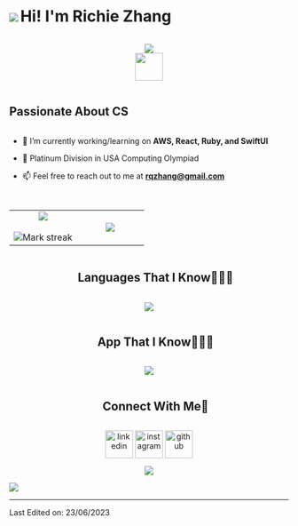 <!--horizontal divider(gradiant)-->
<img src="https://user-images.githubusercontent.com/73097560/115834477-dbab4500-a447-11eb-908a-139a6edaec5c.gif">

<!--h1 without bottom border-->
<h1 align="center"style="display: inline-block">Hi! I'm Richie Zhang</h1>

<p align="center">
<img src="https://readme-typing-svg.herokuapp.com?font=Lobster+Two&duration=3000&pause=500&color=F7F7F7&size=25&center=true&vCenter=true&width=600&height=100&lines=Richie+Quan+Zhang,;IB+Diploma+Candidate+In+Canada,;Passionate+About+Computer+Science+,;3+Years+Programming+Experience,;TEDx+Organizer;Reach+Out+To+Me+Anytime!"><br>
  <img src="https://media.giphy.com/media/hvRJCLFzcasrR4ia7z/giphy.gif" width="50">
</p>

<!--h2 without bottom border-->
<h2 align="center"style="display: inline-block">Passionate About CS</h2></summary>



<!--Intro start-->
- 🔭 I’m currently working/learning on **AWS, React, Ruby, and SwiftUI**
  
- 🌟 Platinum Division in USA Computing Olympiad
  
-  📫 Feel free to reach out to me at **rqzhang@gmail.com**

  <br>
<!--Intro end-->



<!--- stats & Trophy (start) -->
<p align="center">
  <!--- stats (start) -->
<table align="center">
<tr border="none">
<td width="50%" align="center">
  
  <img  align="center"  src="https://github-readme-stats.vercel.app/api?username=gitRichieZhang&theme=dark&show_icons=true&count_private=true" />
  <br></br>
  <img  title="🔥 Get streak stats for your profile at git.io/streak-stats" alt="Mark streak" src="https://github-readme-streak-stats.herokuapp.com/?user=gitRichieZhang&theme=dark&hide_border=false" /> 
</td>
<td width="50%" align="center">

  <img  align="center"  src="https://github-readme-stats.anuraghazra1.vercel.app/api/top-langs/?username=gitRichieZhang&theme=dark&hide_border=false&no-bg=true&no-frame=true"/>

  </td>
</tr>
</table>
<!--- stats (end) -->

</p>        
<!--- stats (end) -->


<!--h1 without bottom border-->
<div id="user-content-toc">
  <ul align="center">
   <summary> <h2 style="display: inline-block">Languages That I Know👨🏻‍💻</h2></summary>
  </ul>
</div>

<!--tech stack icons-->
<p align="center">
  <a href="https://skillicons.dev">
    <img src="https://skillicons.dev/icons?i=git,angular,arduino,aws,c,cs,cpp,css,django,electron,html,java,js,linux,matlab,md,mysql,nextjs,nodejs,php,py,r,react,swift&perline=14" />
  </a>
</p>

<div id="user-content-toc">
  <ul align="center">
    <summary><h2 style="display: inline-block">App That I Know👨🏻‍💻</h2></summary>
  </ul>
</div>
<!--tech stack icons-->
<p align="center">
  <a href="https://skillicons.dev">
    <img src="https://skillicons.dev/icons?i=ai,au,discord,bots,figma,github,pr, ps,vscode&perline=14" />
  </a>
</p>

<!-- Connect with me -->
<!--h2 without bottom border-->
<div id="user-content-toc">
  <ul align="center">
    <summary><h2 style="display: inline-block">Connect With Me🤝</h2></summary>
  </ul>
</div>

<!--icons and links-->
<p align="center">
<a href="https://www.linkedin.com/in/richiezhang06/" target="blank"> <img align="center" src="https://skillicons.dev/icons?i=linkedin" alt="linkedin" height="50" width="50" /></a>
<a href="https://www.instagram.com/richiezhang06" target="blank"> <img align="center" src="https://skillicons.dev/icons?i=instagram" alt="instagram" height="50" width="50" /></a>
  <a href="https://github.com/GitRichieZhang" target="blank"> <img align="center" src="https://skillicons.dev/icons?i=github" alt="github" height="50" width="50" /></a>
</p>


<!--profile visit count-->
<div align="center">
  
[![](https://visitcount.itsvg.in/api?id=gitRichieZhang&label=Profile%20Views&color=12&icon=0&pretty=false)](https://visitcount.itsvg.in)
</div>

<!--horizontal divider(gradiant)-->
<img src="https://user-images.githubusercontent.com/73097560/115834477-dbab4500-a447-11eb-908a-139a6edaec5c.gif">

----------------------------------------------------------------------

Last Edited on: 23/06/2023
